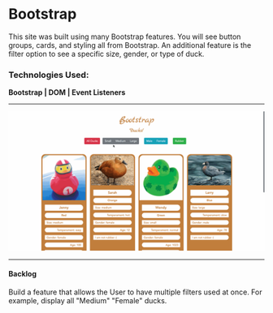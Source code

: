 # Bootstrap

This site was built using many Bootstrap features. You will see button groups, cards, and styling all from Bootstrap. An additional feature is the filter option to see a specific size, gender, or type of duck.

### Technologies Used:
**Bootstrap | DOM | Event Listeners**

---

![Bootstrap Duck Site Demo](bootstrap-duck-site-demo.gif)

---

#### Backlog

Build a feature that allows the User to have multiple filters used at once. For example, display all "Medium" "Female" ducks.
